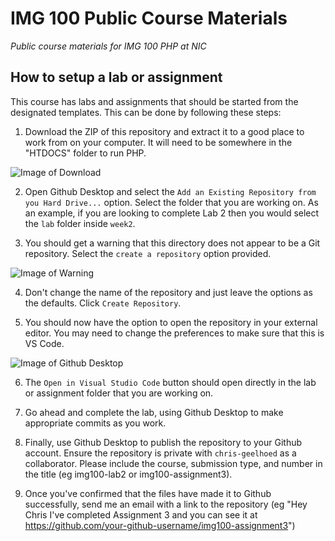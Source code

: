 # IMG 100 Public Course Materials
_Public course materials for IMG 100 PHP at NIC_

## How to setup a lab or assignment
This course has labs and assignments that should be started from the designated templates. This can be done by following these steps:

1. Download the ZIP of this repository and extract it to a good place to work from on your computer. It will need to be somewhere in the "HTDOCS" folder to run PHP.

![Image of Download](https://raw.githubusercontent.com/chris-geelhoed/img-100/master/readme-assets/download.png)

2. Open Github Desktop and select the `Add an Existing Repository from you Hard Drive...` option. Select the folder that you are working on. As an example, if you are looking to complete Lab 2 then you would select the `lab` folder inside `week2`.

3. You should get a warning that this directory does not appear to be a Git repository. Select the `create a repository` option provided.

![Image of Warning](https://raw.githubusercontent.com/chris-geelhoed/img-100/master/readme-assets/add-repo.png)

4. Don't change the name of the repository and just leave the options as the defaults. Click `Create Repository`.

5. You should now have the option to open the repository in your external editor. You may need to change the preferences to make sure that this is VS Code.

![Image of Github Desktop](https://raw.githubusercontent.com/chris-geelhoed/img-100/master/readme-assets/github-desktop.png)

6. The `Open in Visual Studio Code` button should open directly in the lab or assignment folder that you are working on.

7. Go ahead and complete the lab, using Github Desktop to make appropriate commits as you work.

8. Finally, use Github Desktop to publish the repository to your Github account. Ensure the repository is private with `chris-geelhoed` as a collaborator. Please include the course, submission type, and number in the title (eg img100-lab2 or img100-assignment3).

9. Once you've confirmed that the files have made it to Github successfully, send me an email with a link to the repository (eg "Hey Chris I've completed Assignment 3 and you can see it at https://github.com/your-github-username/img100-assignment3")
